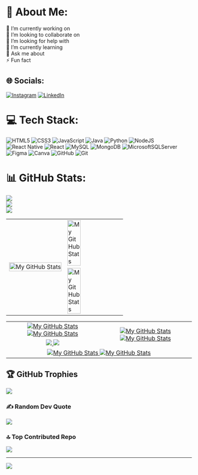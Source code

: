 # 💫 About Me:
🔭 I’m currently working on<br>👯 I’m looking to collaborate on<br>🤝 I’m looking for help with<br>🌱 I’m currently learning<br>💬 Ask me about<br>⚡ Fun fact


## 🌐 Socials:
[![Instagram](https://img.shields.io/badge/Instagram-%23E4405F.svg?logo=Instagram&logoColor=white)](https://instagram.com/michaeldouglastg) [![LinkedIn](https://img.shields.io/badge/LinkedIn-%230077B5.svg?logo=linkedin&logoColor=white)](https://linkedin.com/in/michaeldouglastg) 

# 💻 Tech Stack:
![HTML5](https://img.shields.io/badge/html5-%23E34F26.svg?style=flat&logo=html5&logoColor=white) ![CSS3](https://img.shields.io/badge/css3-%231572B6.svg?style=flat&logo=css3&logoColor=white) ![JavaScript](https://img.shields.io/badge/javascript-%23323330.svg?style=flat&logo=javascript&logoColor=%23F7DF1E) ![Java](https://img.shields.io/badge/java-%23ED8B00.svg?style=flat&logo=openjdk&logoColor=white) ![Python](https://img.shields.io/badge/python-3670A0?style=flat&logo=python&logoColor=ffdd54) ![NodeJS](https://img.shields.io/badge/node.js-6DA55F?style=flat&logo=node.js&logoColor=white) ![React Native](https://img.shields.io/badge/react_native-%2320232a.svg?style=flat&logo=react&logoColor=%2361DAFB) ![React](https://img.shields.io/badge/react-%2320232a.svg?style=flat&logo=react&logoColor=%2361DAFB) ![MySQL](https://img.shields.io/badge/mysql-4479A1.svg?style=flat&logo=mysql&logoColor=white) ![MongoDB](https://img.shields.io/badge/MongoDB-%234ea94b.svg?style=flat&logo=mongodb&logoColor=white) ![MicrosoftSQLServer](https://img.shields.io/badge/Microsoft%20SQL%20Server-CC2927?style=flat&logo=microsoft%20sql%20server&logoColor=white) ![Figma](https://img.shields.io/badge/figma-%23F24E1E.svg?style=flat&logo=figma&logoColor=white) ![Canva](https://img.shields.io/badge/Canva-%2300C4CC.svg?style=flat&logo=Canva&logoColor=white) ![GitHub](https://img.shields.io/badge/github-%23121011.svg?style=flat&logo=github&logoColor=white) ![Git](https://img.shields.io/badge/git-%23F05033.svg?style=flat&logo=git&logoColor=white)
# 📊 GitHub Stats:
![](https://github-readme-stats.vercel.app/api?username=MichaelD835&theme=dark&hide_border=true&include_all_commits=false&count_private=false)<br/>
![](https://github-readme-streak-stats.herokuapp.com/?user=MichaelD835&theme=dark&hide_border=true)<br/>
![](https://github-readme-stats.vercel.app/api/top-langs/?username=MichaelD835&theme=dark&hide_border=true&include_all_commits=false&count_private=false&layout=compact)


<table>
  <tr>
    <td rowspan="2" align="center">    
      <a href="https://github.com/MichaelD835#gh-dark-mode-only">
        <img width="100%" src="https://github-readme-streak-stats.herokuapp.com/?user=MichaelD835&theme=dark&hide_border=true" alt="My GitHub Stats"/>
      </a>
    </td>
    <td align="left">
      <a href="https://github.com/MichaelD835#gh-dark-mode-only">
        <img width="50%" src="https://github-readme-stats.vercel.app/api?username=MichaelD835&theme=dark&hide_border=true&include_all_commits=false&count_private=false" alt="My GitHub Stats"/>
      </a>
    </td>
  </tr>

  <tr>
    <td align="left">
      <a href="https://github.com/MichaelD835#gh-dark-mode-only">
        <img width="50%" src="https://github-readme-stats.vercel.app/api/top-langs/?username=MichaelD835&theme=dark&hide_border=true&include_all_commits=false&count_private=false&layout=compact" alt="My GitHub Stats"/>
      </a>
    </td>
  </tr>
</table>



<table>
    <tr>
        <td align="center">
          <a href="https://github.com/MichaelD835#gh-light-mode-only">
            <img src="[https://github-readme-stats.vercel.app/api?username=MichaelD835&show_icons=true&theme=default&include_all_commits=true#gh-light-mode-only](https://github-readme-stats.vercel.app/api?username=MichaelD835&theme=dark&hide_border=true&include_all_commits=false&count_private=false)" alt="My GitHub Stats"/>
          </a>
          <a href="https://github.com/MichaelD835#gh-dark-mode-only">
            <img src="https://github-readme-stats.vercel.app/api?username=MichaelD835&show_icons=true&theme=tokyonight&include_all_commits=true#gh-dark-mode-only" alt="My GitHub Stats"/>
          </a>
        </td>
        <td rowspan="2" align="center">
          <a href="https://github.com/MichaelD835#gh-light-mode-only">
            <img src="https://github-readme-stats.vercel.app/api/top-langs/?username=MichaelD835&theme=default&langs_count=8#gh-light-mode-only" alt="My GitHub Stats"/>
          </a>
          <a href="https://github.com/MichaelD835#gh-dark-mode-only">
            <img src="https://github-readme-stats.vercel.app/api/top-langs/?username=MichaelD835&theme=tokyonight&langs_count=8#gh-dark-mode-only" alt="My GitHub Stats"/>
          </a>
        </td>
    </tr>
    <tr>
        <td align="center">
          <a href="https://github.com/MichaelD835#gh-light-mode-only">
            <img src="https://github-readme-streak-stats.herokuapp.com/?user=vaibhavvikas&theme=default"/>
          </a>
          <a href="https://github.com/MichaelD835#gh-dark-mode-only">
            <img src="https://github-readme-streak-stats.herokuapp.com/?user=vaibhavvikas&theme=tokyonight"/>
          </a>
        </td>
    </tr>
    <tr>
        <td colspan="2" align="center">
          <a href="https://github.com/MichaelD835#gh-light-mode-only">
            <img src="https://raw.githubusercontent.com/vaibhavvikas/vaibhavvikas/output/github-contribution-grid-snake-default.svg#gh-light-mode-only" alt="My GitHub Stats"/>
          </a>
          <a href="https://github.com/MichaelD835#gh-dark-mode-only">
            <img src="https://raw.githubusercontent.com/vaibhavvikas/vaibhavvikas/output/github-contribution-grid-snake-dark.svg#gh-dark-mode-only" alt="My GitHub Stats"/>
          </a>
        </td>
    </tr>
</table>

## 🏆 GitHub Trophies
![](https://github-profile-trophy.vercel.app/?username=MichaelD835&theme=dracula&no-frame=true&no-bg=true&margin-w=4)

### ✍️ Random Dev Quote
![](https://quotes-github-readme.vercel.app/api?type=horizontal&theme=radical)

### 🔝 Top Contributed Repo
![](https://github-contributor-stats.vercel.app/api?username=MichaelD835&limit=5&theme=dark&combine_all_yearly_contributions=true)

---
[![](https://visitcount.itsvg.in/api?id=MichaelD835&icon=3&color=1)](https://visitcount.itsvg.in)



<!-- Proudly created with GPRM ( https://gprm.itsvg.in ) -->
